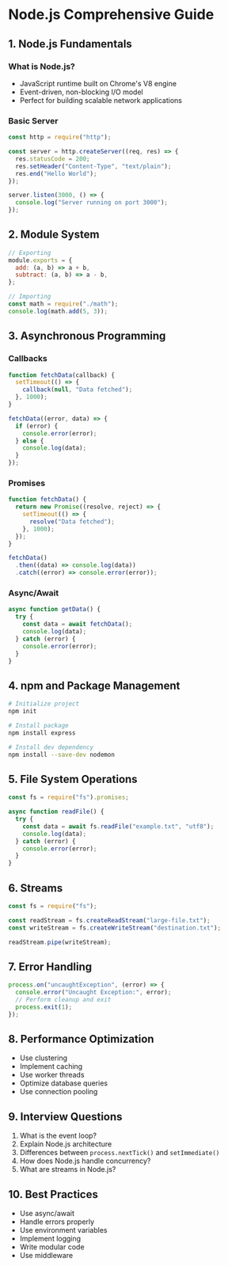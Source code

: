 # Node.js Comprehensive Guide

## 1. Node.js Fundamentals

### What is Node.js?

- JavaScript runtime built on Chrome's V8 engine
- Event-driven, non-blocking I/O model
- Perfect for building scalable network applications

### Basic Server

```javascript
const http = require("http");

const server = http.createServer((req, res) => {
  res.statusCode = 200;
  res.setHeader("Content-Type", "text/plain");
  res.end("Hello World");
});

server.listen(3000, () => {
  console.log("Server running on port 3000");
});
```

## 2. Module System

```javascript
// Exporting
module.exports = {
  add: (a, b) => a + b,
  subtract: (a, b) => a - b,
};

// Importing
const math = require("./math");
console.log(math.add(5, 3));
```

## 3. Asynchronous Programming

### Callbacks

```javascript
function fetchData(callback) {
  setTimeout(() => {
    callback(null, "Data fetched");
  }, 1000);
}

fetchData((error, data) => {
  if (error) {
    console.error(error);
  } else {
    console.log(data);
  }
});
```

### Promises

```javascript
function fetchData() {
  return new Promise((resolve, reject) => {
    setTimeout(() => {
      resolve("Data fetched");
    }, 1000);
  });
}

fetchData()
  .then((data) => console.log(data))
  .catch((error) => console.error(error));
```

### Async/Await

```javascript
async function getData() {
  try {
    const data = await fetchData();
    console.log(data);
  } catch (error) {
    console.error(error);
  }
}
```

## 4. npm and Package Management

```bash
# Initialize project
npm init

# Install package
npm install express

# Install dev dependency
npm install --save-dev nodemon
```

## 5. File System Operations

```javascript
const fs = require("fs").promises;

async function readFile() {
  try {
    const data = await fs.readFile("example.txt", "utf8");
    console.log(data);
  } catch (error) {
    console.error(error);
  }
}
```

## 6. Streams

```javascript
const fs = require("fs");

const readStream = fs.createReadStream("large-file.txt");
const writeStream = fs.createWriteStream("destination.txt");

readStream.pipe(writeStream);
```

## 7. Error Handling

```javascript
process.on("uncaughtException", (error) => {
  console.error("Uncaught Exception:", error);
  // Perform cleanup and exit
  process.exit(1);
});
```

## 8. Performance Optimization

- Use clustering
- Implement caching
- Use worker threads
- Optimize database queries
- Use connection pooling

## 9. Interview Questions

1. What is the event loop?
2. Explain Node.js architecture
3. Differences between `process.nextTick()` and `setImmediate()`
4. How does Node.js handle concurrency?
5. What are streams in Node.js?

## 10. Best Practices

- Use async/await
- Handle errors properly
- Use environment variables
- Implement logging
- Write modular code
- Use middleware
